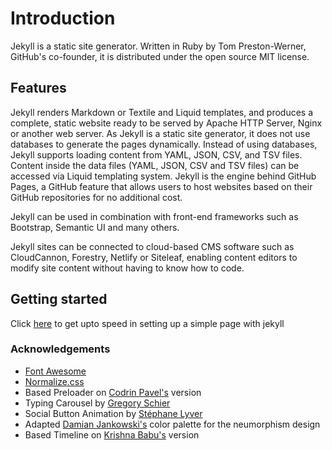 # Introduction 
Jekyll is a static site generator. Written in Ruby by Tom Preston-Werner, GitHub's co-founder, it is distributed under the open source MIT license.

## Features 
Jekyll renders Markdown or Textile and Liquid templates, and produces a complete, static website ready to be served by Apache HTTP Server, Nginx or another web server. As Jekyll is a static site generator, it does not use databases to generate the pages dynamically. Instead of using databases, Jekyll supports loading content from YAML, JSON, CSV, and TSV files. Content inside the data files (YAML, JSON, CSV and TSV files) can be accessed via Liquid templating system. Jekyll is the engine behind GitHub Pages, a GitHub feature that allows users to host websites based on their GitHub repositories for no additional cost.

Jekyll can be used in combination with front-end frameworks such as Bootstrap, Semantic UI and many others.

Jekyll sites can be connected to cloud-based CMS software such as CloudCannon, Forestry, Netlify or Siteleaf, enabling content editors to modify site content without having to know how to code.

## Getting started 
Click [here](https://jekyllrb.com/docs/installation/) to get upto speed in setting up a simple page with jekyll 

### Acknowledgements

* [Font Awesome](https://fontawesome.com/)
* [Normalize.css](https://necolas.github.io/normalize.css/)
* Based Preloader on [Codrin Pavel's](https://codepen.io/zerospree/pen/aCjAz) version
* Typing Carousel by [Gregory Schier](https://codepen.io/gschier/pen/jkivt)
* Social Button Animation by [Stéphane Lyver](https://codepen.io/wouwi/pen/Lwrmi)
* Adapted [Damian Jankowski's](https://codepen.io/dolaron/pen/rNadmOE) color palette for the neumorphism design
* Based Timeline on [Krishna Babu's](https://codepen.io/krishnab/pen/OPwqbW) version
